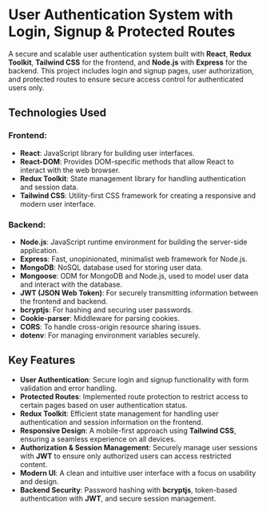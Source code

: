 # User Authentication System with Login, Signup & Protected Routes

A secure and scalable user authentication system built with **React**, **Redux Toolkit**, **Tailwind CSS** for the frontend, and **Node.js** with **Express** for the backend. This project includes login and signup pages, user authorization, and protected routes to ensure secure access control for authenticated users only.

## Technologies Used

### Frontend:
- **React**: JavaScript library for building user interfaces.
- **React-DOM**: Provides DOM-specific methods that allow React to interact with the web browser.
- **Redux Toolkit**: State management library for handling authentication and session data.
- **Tailwind CSS**: Utility-first CSS framework for creating a responsive and modern user interface.

### Backend:
- **Node.js**: JavaScript runtime environment for building the server-side application.
- **Express**: Fast, unopinionated, minimalist web framework for Node.js.
- **MongoDB**: NoSQL database used for storing user data.
- **Mongoose**: ODM for MongoDB and Node.js, used to model user data and interact with the database.
- **JWT (JSON Web Token)**: For securely transmitting information between the frontend and backend.
- **bcryptjs**: For hashing and securing user passwords.
- **Cookie-parser**: Middleware for parsing cookies.
- **CORS**: To handle cross-origin resource sharing issues.
- **dotenv**: For managing environment variables securely.

## Key Features

- **User Authentication**: Secure login and signup functionality with form validation and error handling.
- **Protected Routes**: Implemented route protection to restrict access to certain pages based on user authentication status.
- **Redux Toolkit**: Efficient state management for handling user authentication and session information on the frontend.
- **Responsive Design**: A mobile-first approach using **Tailwind CSS**, ensuring a seamless experience on all devices.
- **Authorization & Session Management**: Securely manage user sessions with **JWT** to ensure only authorized users can access restricted content.
- **Modern UI**: A clean and intuitive user interface with a focus on usability and design.
- **Backend Security**: Password hashing with **bcryptjs**, token-based authentication with **JWT**, and secure session management.
